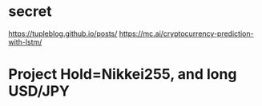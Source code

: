 # secret
https://tupleblog.github.io/posts/
https://mc.ai/cryptocurrency-prediction-with-lstm/
# Project Hold=Nikkei255, and long USD/JPY  


